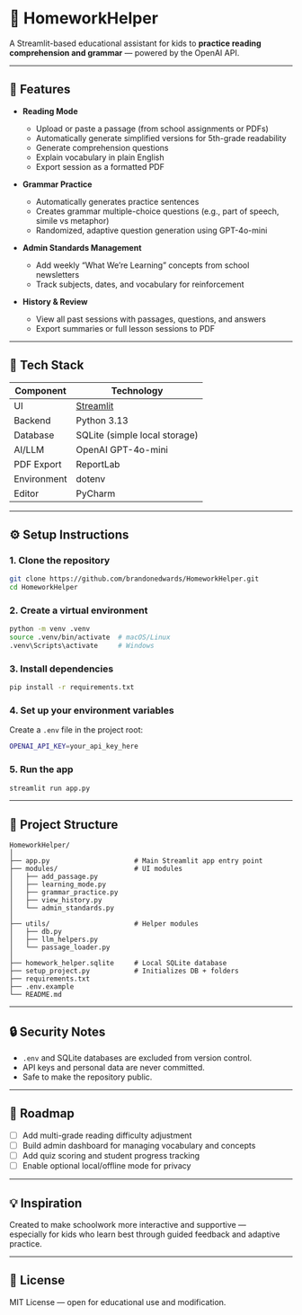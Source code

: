 # 🧠 HomeworkHelper

A Streamlit-based educational assistant for kids to **practice reading comprehension and grammar** — powered by the OpenAI API.

---

## 🚀 Features

- **Reading Mode**
  - Upload or paste a passage (from school assignments or PDFs)
  - Automatically generate simplified versions for 5th-grade readability
  - Generate comprehension questions
  - Explain vocabulary in plain English
  - Export session as a formatted PDF

- **Grammar Practice**
  - Automatically generates practice sentences
  - Creates grammar multiple-choice questions (e.g., part of speech, simile vs metaphor)
  - Randomized, adaptive question generation using GPT-4o-mini

- **Admin Standards Management**
  - Add weekly “What We’re Learning” concepts from school newsletters
  - Track subjects, dates, and vocabulary for reinforcement

- **History & Review**
  - View all past sessions with passages, questions, and answers
  - Export summaries or full lesson sessions to PDF

---

## 🧩 Tech Stack

| Component | Technology |
|------------|-------------|
| UI | [Streamlit](https://streamlit.io/) |
| Backend | Python 3.13 |
| Database | SQLite (simple local storage) |
| AI/LLM | OpenAI GPT-4o-mini |
| PDF Export | ReportLab |
| Environment | dotenv |
| Editor | PyCharm |

---

## ⚙️ Setup Instructions

### 1. Clone the repository
```bash
git clone https://github.com/brandonedwards/HomeworkHelper.git
cd HomeworkHelper
```

### 2. Create a virtual environment
```bash
python -m venv .venv
source .venv/bin/activate  # macOS/Linux
.venv\Scripts\activate     # Windows
```

### 3. Install dependencies
```bash
pip install -r requirements.txt
```

### 4. Set up your environment variables
Create a `.env` file in the project root:
```bash
OPENAI_API_KEY=your_api_key_here
```

### 5. Run the app
```bash
streamlit run app.py
```

---

## 🧱 Project Structure

```
HomeworkHelper/
│
├── app.py                     # Main Streamlit app entry point
├── modules/                   # UI modules
│   ├── add_passage.py
│   ├── learning_mode.py
│   ├── grammar_practice.py
│   ├── view_history.py
│   └── admin_standards.py
│
├── utils/                     # Helper modules
│   ├── db.py
│   ├── llm_helpers.py
│   └── passage_loader.py
│
├── homework_helper.sqlite     # Local SQLite database
├── setup_project.py           # Initializes DB + folders
├── requirements.txt
├── .env.example
└── README.md
```

---

## 🔒 Security Notes

- `.env` and SQLite databases are excluded from version control.
- API keys and personal data are never committed.
- Safe to make the repository public.

---

## 🧭 Roadmap

- [ ] Add multi-grade reading difficulty adjustment  
- [ ] Build admin dashboard for managing vocabulary and concepts  
- [ ] Add quiz scoring and student progress tracking  
- [ ] Enable optional local/offline mode for privacy  

---

## 💡 Inspiration

Created to make schoolwork more interactive and supportive —  
especially for kids who learn best through guided feedback and adaptive practice.

---

## 📜 License

MIT License — open for educational use and modification.